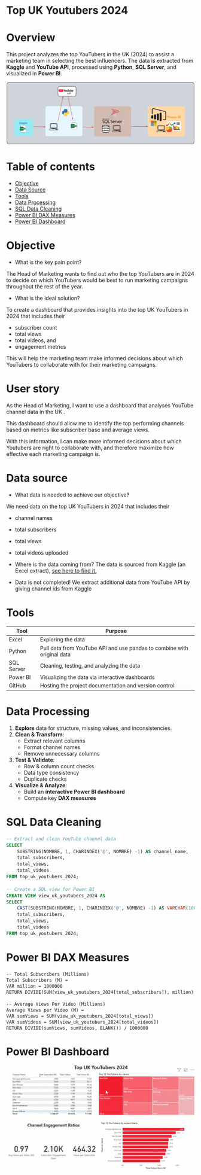 # Top UK Youtubers 2024

# Overview
This project analyzes the top YouTubers in the UK (2024) to assist a marketing team in selecting the best influencers. The data is extracted from **Kaggle** and **YouTube API**, processed using **Python**,  **SQL Server**, and visualized in **Power BI**.

![workflow](./assests/images/workflow.png)


# Table of contents 

- [Objective](#objective)
- [Data Source](#data-source)
- [Tools](#tools)
- [Data Processing](#data-processing)
- [SQL Data Cleaning](#sql-data-cleaning)
- [Power BI DAX Measures](#power-bi-dax-measures)
- [Power BI Dashboard](#power-bi-dashboard)

# Objective 

- What is the key pain point? 

The Head of Marketing wants to find out who the top YouTubers are in 2024 to decide on which YouTubers would be best to run marketing campaigns throughout the rest of the year.


- What is the ideal solution? 

To create a dashboard that provides insights into the top UK YouTubers in 2024 that includes their 
- subscriber count
- total views
- total videos, and
- engagement metrics

This will help the marketing team make informed decisions about which YouTubers to collaborate with for their marketing campaigns.


# User story 

As the Head of Marketing, I want to use a dashboard that analyses YouTube channel data in the UK . 

This dashboard should allow me to identify the top performing channels based on metrics like subscriber base and average views. 

With this information, I can make more informed decisions about which Youtubers are right to collaborate with, and therefore maximize how effective each marketing campaign is.

# Data source 

- What data is needed to achieve our objective?

We need data on the top UK YouTubers in 2024 that includes their 
- channel names
- total subscribers
- total views
- total videos uploaded



- Where is the data coming from? 
The data is sourced from Kaggle (an Excel extract), [see here to find it.](https://www.kaggle.com/datasets/bhavyadhingra00020/top-100-social-media-influencers-2024-countrywise?resource=download)

- Data is not completed! 
We extract additional data from YouTube API by giving channel ids from Kaggle

# Tools 

| Tool | Purpose |
| --- | --- |
| Excel | Exploring the data |
| Python | Pull data from YouTube API and use pandas to combine with original data |
| SQL Server | Cleaning, testing, and analyzing the data |
| Power BI | Visualizing the data via interactive dashboards |
| GitHub | Hosting the project documentation and version control |

# Data Processing
1. **Explore** data for structure, missing values, and inconsistencies.
2. **Clean & Transform**:
   - Extract relevant columns
   - Format channel names
   - Remove unnecessary columns
3. **Test & Validate**:
   - Row & column count checks
   - Data type consistency
   - Duplicate checks
4. **Visualize & Analyze**:
   - Build an **interactive Power BI dashboard**
   - Compute key **DAX measures**

# SQL Data Cleaning
```sql
-- Extract and clean YouTube channel data
SELECT
    SUBSTRING(NOMBRE, 1, CHARINDEX('@', NOMBRE) -1) AS channel_name,  
    total_subscribers,
    total_views,
    total_videos
FROM top_uk_youtubers_2024;

-- Create a SQL view for Power BI
CREATE VIEW view_uk_youtubers_2024 AS
SELECT
    CAST(SUBSTRING(NOMBRE, 1, CHARINDEX('@', NOMBRE) -1) AS VARCHAR(100)) AS channel_name,  
    total_subscribers,
    total_views,
    total_videos
FROM top_uk_youtubers_2024;
```

# Power BI DAX Measures
```
-- Total Subscribers (Millions)
Total Subscribers (M) = 
VAR million = 1000000
RETURN DIVIDE(SUM(view_uk_youtubers_2024[total_subscribers]), million)

-- Average Views Per Video (Millions)
Average Views per Video (M) = 
VAR sumViews = SUM(view_uk_youtubers_2024[total_views])
VAR sumVideos = SUM(view_uk_youtubers_2024[total_videos])
RETURN DIVIDE(sumViews, sumVideos, BLANK()) / 1000000

```

# Power BI Dashboard
![powerBi-dashboard](./assests/images/power_bi_dashboard.gif)